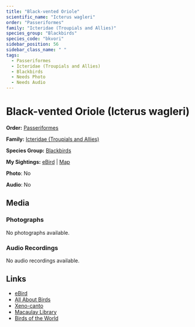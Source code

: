 ```yaml
---
title: "Black-vented Oriole"
scientific_name: "Icterus wagleri"
order: "Passeriformes"
family: "Icteridae (Troupials and Allies)"
species_group: "Blackbirds"
species_code: "bkvori"
sidebar_position: 56
sidebar_class_name: " "
tags: 
  - Passeriformes
  - Icteridae (Troupials and Allies)
  - Blackbirds
  - Needs Photo
  - Needs Audio
---
```


# Black-vented Oriole (Icterus wagleri)

**Order:** [Passeriformes](/tags/passeriformes)

**Family:** [Icteridae (Troupials and Allies)](/tags/icteridae-troupials-and-allies)

**Species Group:** [Blackbirds](/tags/blackbirds)

**My Sightings:** [eBird](https://ebird.org/lifelist?r=world&time=life&spp=bkvori) | [Map](/map?species_code=bkvori)

**Photo**: No 

**Audio**: No

## Media
### Photographs
No photographs available.

### Audio Recordings
No audio recordings available.

## Links
* [eBird](https://ebird.org/species/bkvori) 
* [All About Birds](https://www.allaboutbirds.org/guide/bkvori) 
* [Xeno-canto](https://www.xeno-canto.org/species/icterus-wagleri) 
* [Macaulay Library](https://search.macaulaylibrary.org/catalog?taxonCode=bkvori&sort=rating_rank_desc)
* [Birds of the World](https://birdsoftheworld.org/bow/species/bkvori)
